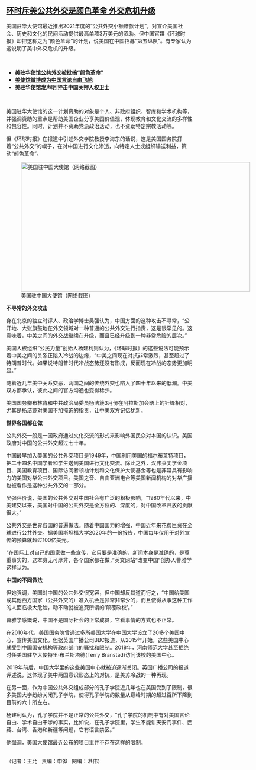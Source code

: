 <!--1621284569000-->
[环时斥美公共外交是颜色革命   外交危机升级](https://www.rfa.org/mandarin/yataibaodao/junshiwaijiao/wy-05172021113629.html)
------

<p></p><p>美国驻华大使馆最近推出2021年度的“公共外交小额赠款计划”，对宣介美国社会、历史和文化的民间活动提供最高单项3万美元的资助。但中国官媒《环球时报》却把这称之为“颜色革命”的计划，说美国在中国招募“第五纵队”。有专家认为这说明了美中外交危机的升级。</p><p><br/></p><ul><li><a href="https://www.rfa.org/mandarin/Xinwen/1-05162021114729.html"><strong>美驻华使馆公共外交被批搞“颜色革命”</strong></a></li><li><a href="https://www.rfa.org/mandarin/yataibaodao/junshiwaijiao/xql-07262018111918.html"><strong>美使馆微博成为中国言论自由飞地</strong></a></li><li><strong><a href="https://www.rfa.org/mandarin/Xinwen/5-12102019142025.html">美驻华使馆发声明 抨击中国关押人权卫士</a></strong></li></ul><p><br/></p><p>美国驻华大使馆的这一计划资助的对象是个人、非政府组织、智库和学术机构等，并强调资助的重点是帮助美国企业分享美国价值观，体现教育和文化交流的多样性和包容性。同时，计划并不资助党派政治活动，也不资助特定宗教活动等。</p><p>但《环球时报》在报道中引述外交学院教授李海东的话说，这是美国国务院打着“公共外交”的幌子，在对中国进行文化渗透，向特定人士或组织输送利益，策动“颜色革命”。</p><p><figure class="image-richtext image-inline captioned" style="width:620px;"><img alt="美国驻中国大使馆（网络截图）" height="349" src="https://www.rfa.org/mandarin/yataibaodao/junshiwaijiao/wy-05172021113629.html/wy0517.jpg/@@images/c7fe5d24-8b45-46aa-b777-b2c454991118.jpeg" title="wy0517.jpg" width="620"/><figcaption class="image-caption">美国驻中国大使馆（网络截图）</figcaption><small></small></figure></p><p><strong>不寻常的外交攻击</strong></p><p>身在北京的独立时评人、政治学博士吴强认为，中国方面的这种攻击不寻常，“公开地、大张旗鼓地在外交领域对一种普通的公共外交进行指责，这是很罕见的。这意味着，中美之间的外交战继续在升级，而且已经升级到一种非常危险的层次。”</p><p>美国人权组织“公民力量”创始人杨建利则认为，《环球时报》的这些说法可能预示着中美之间的关系正陷入冷战的边缘，“中美之间现在对抗非常激烈，甚至超过了特朗普时代。如果说特朗普时代冷战态势还没有形成，反而现在冷战的态势更加明显。”</p><p>随着近几年美中关系交恶，两国之间的传统外交也陷入了四十年以来的低潮。中美双方都承认，彼此之间的官方沟通也变得稀少。</p><p>美国国务卿布林肯和中共政治局委员杨洁篪3月份在阿拉斯加会晤上的针锋相对，尤其是杨洁篪对美国不加掩饰的指责，让中美双方记忆犹新。</p><p><strong>世界各国都在做</strong></p><p>公共外交一般是一国政府通过文化交流的形式来影响外国民众对本国的认识。美国政府对中国的公共外交超过七十年。</p><p>中国最早加入美国的公共外交项目是1949年，中国利用美国的福尔布莱特项目，把二十四名中国学者和学生送到美国进行文化交流。除此之外，汉弗莱奖学金项目、美国教育项目、国际访问者领袖计划和文化保护大使基金等也是非常具有影响力的美国对华公共外交项目。美国之音、自由亚洲电台等美国新闻机构的对华广播也被看作是这种公共外交的一部分。</p><p>吴强评价说，美国的公共外交对中国社会有广泛的积极影响，“1980年代以来，中美建交以来，美国对中国的公共外交是全方位的、深度的，对中国改革开放的贡献很大。”</p><p>公共外交是世界各国的普遍做法。随着中国国力的增强，中国近年来花费巨资在全球进行公共外交。据美国斯坦福大学2020年的一份报告，中国每年仅用于对外宣传的预算就超过100亿美元。</p><p>“在国际上对自己的国家做一些宣传，它只要是准确的，新闻本身是准确的，是尊重事实的，这本身无可厚非，各个国家都在做，”英文网站“改变中国”创办人曹雅学这样认为。</p><p><strong>中国的不同做法</strong></p><p>但她强调，美国对中国的公共外交很宽容，但中国却反其道而行之，“中国给美国或其他西方国家（公共外交的）准入机会是非常非常少的，而且使得从事这种工作的人面临极大危险，动不动就被追究所谓的‘颠覆政权’。”</p><p><span>曹雅学感慨说，中国不是国际社会的正常成员，它看事情的方式</span>也不正常。</p><p>在2010年代，美国国务院曾通过多所美国大学在中国大学设立了20多个美国中心，宣传美国文化。但据英国广播公司BBC报道，从2015年开始，这些美国中心就受到中国国安机构等政府部门的骚扰和限制。2018年，河南师范大学甚至拒绝时任美国驻华大使特里·布兰斯塔德(Terry Branstad)访问该校的美国中心。</p><p>2019年前后，中国大学里的这些美国中心就被迫逐渐关闭。英国广播公司的报道评述说，这体现了美中两国意识形态上的对抗，是美苏冷战的一种再现。</p><p>在另一面，作为中国公共外交组成部分的孔子学院近几年也在美国受到了限制，很多美国大学纷纷关闭孔子学院，使得孔子学院的数量从巅峰时期的超过百所下降到目前的六十所左右。</p><p>杨建利认为，孔子学院并不是正常的公共外交，“孔子学院的机制中有对美国言论自由、学术自由干涉的事实，比如说，在孔子学院里，学生不能讲天安门事件、西藏、台湾、香港和新疆等问题，它有语言禁区。”</p><p>他强调，美国大使馆最近公布的项目里并不存在这样的限制。</p><p><br/>（记者：王允   责编：申铧   网编：洪伟）</p>
